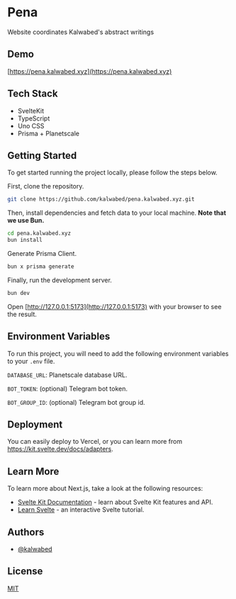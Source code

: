 # Pena

Website coordinates Kalwabed's abstract writings

## Demo

[https://pena.kalwabed.xyz](https://pena.kalwabed.xyz)

## Tech Stack

- SvelteKit
- TypeScript
- Uno CSS
- Prisma + Planetscale

## Getting Started

To get started running the project locally, please follow the steps below.

First, clone the repository.

```bash
git clone https://github.com/kalwabed/pena.kalwabed.xyz.git
```

Then, install dependencies and fetch data to your local machine. **Note that we use Bun.**

```bash
cd pena.kalwabed.xyz
bun install
```

Generate Prisma Client.

```bash
bun x prisma generate
```

Finally, run the development server.

```bash
bun dev
```

Open [http://127.0.0.1:5173](http://127.0.0.1:5173) with your browser to see the result.

## Environment Variables

To run this project, you will need to add the following environment variables to your `.env` file.

`DATABASE_URL`: Planetscale database URL.

`BOT_TOKEN`: (optional) Telegram bot token.

`BOT_GROUP_ID`: (optional) Telegram bot group id.

## Deployment

You can easily deploy to Vercel, or you can learn more from https://kit.svelte.dev/docs/adapters.

## Learn More

To learn more about Next.js, take a look at the following resources:

- [Svelte Kit Documentation](https://kit.svelte.dev/docs/introduction) - learn about Svelte Kit features and API.
- [Learn Svelte](https://learn.svelte.dev/tutorial/welcome-to-svelte) - an interactive Svelte tutorial.

## Authors

- [@kalwabed](https://www.github.com/kalwabed)

## License

[MIT](https://choosealicense.com/licenses/mit/)
